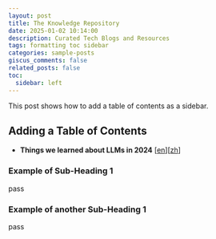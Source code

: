 ```yaml
---
layout: post
title: The Knowledge Repository
date: 2025-01-02 10:14:00
description: Curated Tech Blogs and Resources
tags: formatting toc sidebar
categories: sample-posts
giscus_comments: false
related_posts: false
toc:
  sidebar: left
---
```


This post shows how to add a table of contents as a sidebar.

## Adding a Table of Contents

- **Things we learned about LLMs in 2024** [[en](https://simonwillison.net/2024/Dec/31/llms-in-2024/#-agents-still-haven-t-really-happened-yet)][[zh](https://mp.weixin.qq.com/s/ac3E1roCv8uSVYVKZ84E1w)]

### Example of Sub-Heading 1

pass

### Example of another Sub-Heading 1

pass

